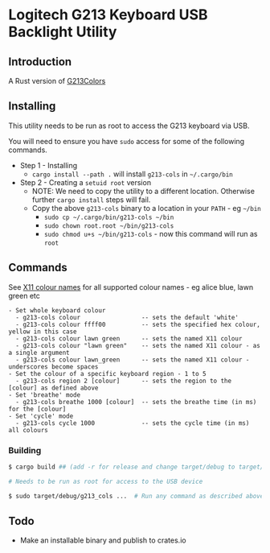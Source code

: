 # Logitech G213 Keyboard USB Backlight Utility

## Introduction

A Rust version of [G213Colors](https://github.com/SebiTimeWaster/G213Colors)

## Installing

This utility needs to be run as root to access the G213 keyboard via USB.

You will need to ensure you have `sudo` access for some of the following commands.

- Step 1 - Installing
  - `cargo install --path .` will install `g213-cols` in `~/.cargo/bin`
- Step 2 - Creating a `setuid root` version
  - NOTE: We need to copy the utility to a different location. Otherwise further `cargo install` steps will fail.
  - Copy the above `g213-cols` binary to a location in your `PATH` - eg `~/bin`
    - `sudo cp ~/.cargo/bin/g213-cols ~/bin`
    - `sudo chown root.root ~/bin/g213-cols`
    - `sudo chmod u+s ~/bin/g213-cols` - now this command will run as `root`

## Commands

See [X11 colour names](https://en.wikipedia.org/wiki/X11_color_names) for all supported colour names - eg alice blue, lawn green etc

```text
- Set whole keyboard colour
  - g213-cols colour                 -- sets the default 'white'
  - g213-cols colour ffff00          -- sets the specified hex colour, yellow in this case
  - g213-cols colour lawn green      -- sets the named X11 colour
  - g213-cols colour "lawn green"    -- sets the named X11 colour - as a single argument
  - g213-cols colour lawn_green      -- sets the named X11 colour - underscores become spaces
- Set the colour of a specific keyboard region - 1 to 5
  - g213-cols region 2 [colour]      -- sets the region to the [colour] as defined above
- Set 'breathe' mode
  - g213-cols breathe 1000 [colour]  -- sets the breathe time (in ms) for the [colour]
- Set 'cycle' mode
  - g213-cols cycle 1000             -- sets the cycle time (in ms) all colours
```

### Building

```sh
$ cargo build ## (add -r for release and change target/debug to target/release below)

# Needs to be run as root for access to the USB device

$ sudo target/debug/g213_cols ...  # Run any command as described above

```

## Todo

- Make an installable binary and publish to crates.io
